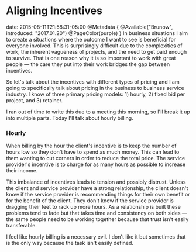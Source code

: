 # Aligning Incentives
date: 2015-08-11T21:58:31-05:00
@Metadata {
  @Available("Brunow", introduced: "2017.01.20")
  @PageColor(purple)
}
In business situations I aim to create a situations where the outcome I want to see is beneficial for everyone involved. This is surprisingly difficult due to the complexities of work, the inherent vagueness of projects, and the need to get paid enough to survive. That is one reason why it is so important to work with great people &mdash; the care they put into their work bridges the gap between incentives.

So let's talk about the incentives with different types of pricing and I am going to specifically talk about pricing in the business to business service industry. I know of three primary pricing models: 1) hourly, 2) fixed bid per project, and 3) retainer.

I ran out of time to write this due to a meeting this morning, so I'll break it up into multiple parts. Today I'll talk about hourly billing.

### Hourly

When billing by the hour the client's incentive is to keep the number of hours low so they don't have to spend as much money. This can lead to them wanting to cut corners in order to reduce the total price. The service provider's incentive is to charge for as many hours as possible to increase their income.

This imbalance of incentives leads to tension and possibly distrust. Unless the client and service provider have a strong relationship, the client doesn't know if the service provider is recommending things for their own benefit or for the benefit of the client. They don't know if the service provider is dragging their feet to rack up more hours. As a relationship is built these problems tend to fade but that takes time and consistency on both sides &mdash; the same people need to be working together because that trust isn't easily transferable.

I feel like hourly billing is a necessary evil. I don't like it but sometimes that is the only way because the task isn't easily defined.
